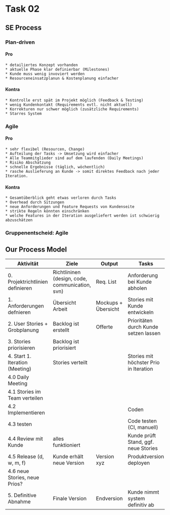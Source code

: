 # Task 02

## SE Process

### Plan-driven
#### Pro
	* detailiertes Konzept vorhanden
	* aktuelle Phase klar definierbar (Milestones)
	* Kunde muss wenig invoviert werden
	* Resourceneinsatzplanun & Kostenplanung einfacher
	
#### Kontra 
	* Kontrolle erst spät im Projekt möglich (Feedback & Testing)
	* wenig Kundenkontakt (Requirements evtl. nicht aktuell)
	* Korrekturen nur schwer möglich (zusätzliche Requirements)
	* Starres System

### Agile
#### Pro
	* sehr flexibel (Resourcen, Change)
	* Aufteilung der Tasks -> Umsetzung wird einfacher
	* Alle Teammitglieder sind auf dem laufenden (Daily Meetings)
	* Risiko Abschätzung
	* schnelle Ergebnisse (täglich, wöchentlich)
	* rasche Auslieferung an Kunde -> somit direktes Feedback nach jeder Iteration.
	
#### Kontra
	* Gesamtüberblick geht etwas verloren durch Tasks
	* Overhead durch Sitzungen
	* neue Anforderungen und Feature Requests von Kundenseite
	* strikte Regeln könnten einschränken
	* welche Features in der Iteration ausgeliefert werden ist schwierig abzuschätzen
	
### Gruppenentscheid: Agile

## Our Process Model
| Aktivität                       | Ziele                                           | Output              | Tasks     |
| ------------------------------  | ----------------------------------------------- | -----------------   | --------- |
| 0. Projektrichtlinien definieren| Richtlininen (design, code, communication, svn) | Req. List          | Anforderung bei Kunde abholen
| 1. Anforderungen defnieren      | Übersicht Arbeit				    | Mockups + Übersicht| Stories mit Kunde entwickeln
| 2. User Stories + Grobplanung   | Backlog ist erstellt                            | Offerte            | Prioritäten durch Kunde setzen lassen |
| 3. Stories priorisieren         | Backlog ist priorisiert                         |                    |
| 4. Start 1. Iteration (Meeting) | Stories verteilt                                |                     | Stories mit höchster Prio in Iteration
| 	4.0 Daily Meeting	  |		                                    |                     |  |
|	4.1 Stories im Team verteilen |                                             |                     |  |
|	4.2 Implementieren			  |                                 |                     | Coden |
|	4.3 testen					  |                         |                     | Code testen (CI, manuell) |
|	4.4 Review mit Kunde		  | alles funktioniert                      |                 | Kunde prüft Stand, ggf. neue Stories |
|	4.5 Release (d, w, m, f)	  | Kunde erhält neue Version               | Version xyz         | Produktversion deployen |
|	4.6 neue Stories, neue Prios? |                                             |                     |
| 5. Definitive Abnahme           | Finale Version                                  | Endversion          |  Kunde nimmt system definitiv ab |               


